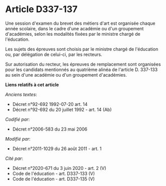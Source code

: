 # Article D337-137

Une session d'examen du brevet des métiers d'art est organisée chaque année scolaire, dans le cadre d'une académie ou d'un
groupement d'académies, selon les modalités fixées par le ministre chargé de l'éducation. 

Les sujets des épreuves sont choisis par le ministre chargé de l'éducation ou, par délégation de celui-ci, par les recteurs. 

Sur autorisation du recteur, les épreuves de remplacement sont organisées pour les candidats mentionnés au quatrième alinéa
de l'article D. 337-133 au sein d'une académie ou d'un groupement d'académies.

**Liens relatifs à cet article**

_Anciens textes_:

  - Décret n°92-692 1992-07-20 art. 14
  - Décret n°92-692 du 20 juillet 1992 - art. 14 (Ab)

_Codifié par_:

  - Décret n°2006-583 du 23 mai 2006

_Modifié par_:

  - Décret n°2011-1029 du 26 août 2011 - art. 1

_Cité par_:

  - Décret n°2020-671 du 3 juin 2020 - art. 2 (V)
  - Code de l'éducation - art. D337-133 (V)
  - Code de l'éducation - art. D337-135 (V)
